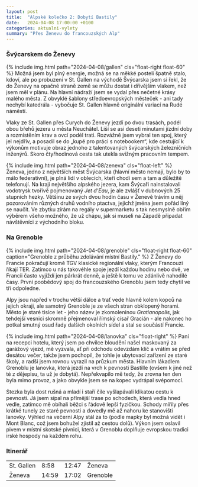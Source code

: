 ```yaml
---
layout: post
title:  "Alpské kolečko 2: Dobytí Bastily"
date:   2024-04-08 17:00:00 +0100
categories: aktualni-vylety
summary: "Přes Ženevu do francouzských Alp"
---
```

### Švýcarskem do Ženevy
{% include img.html path="2024-04-08/gallen" cls="float-right float-60" %}
Možná jsem byl plný energie, možná se na měkké posteli špatně stalo, kdoví, ale po probuzení v St. Gallen na východě Švýcarska jsem si řekl, že do Ženevy na opačné straně země se můžu dostat i dřívějším vlakem, než jsem měl v plánu. Na hlavní nádraží jsem se vydal přes nečetné krásy malého města. Z obvyklé šablony středoevropských městeček - ani tady nechybí katedrála - vybočuje St. Gallen hlavně originální variací na Rudé náměstí.

Vlaky ze St. Gallen přes Curych do Ženevy jezdí po dvou trasách, podél obou břehů jezera u města Neuchâtel. Liší se asi deseti minutami jízdní doby a rozmístěním krav a ovcí podél trati. Rozvážně jsem vybral ten spoj, který jel nejdřív, a posadil se do „kupé pro práci s notebookem“, kde cestující k výkonům motivuje obraz jednoho z talentovaných švýcarských železničních inženýrů. Skoro čtyřhodinová cesta tak utekla svižným pracovním tempem.

{% include img.html path="2024-04-08/zeneva" cls="float-left" %}
Ženeva, jedno z největších měst Švýcarska (hlavní město nemají, bylo by to málo federativní), je plná lidí v oblecích, kteří chodí sem a tam a důležitě telefonují. Na kraji největšího alpského jezera, kam Švýcaři nainstalovali vodotrysk tvořivě pojmenovaný _Jet d'Eau_, je ale zvlášť v dubnových 25 stupních hezky. Většinu ze svých dvou hodin času v Ženevě trávím u něj pozorováním různých druhů vodního ptactva, jejichž jména jsem pořád líný se naučit. Ve zbytku zírám na regály v supermarketu s tak nesmyslně obřím výběrem všeho možného, že už chápu, jak si museli na Západě připadat návštěvníci z východního bloku.

### Na Grenoble
{% include img.html path="2024-04-08/grenoble" cls="float-right float-60" caption="Grenoble z průběhu zdolávání místní Bastily." %}
Z Ženevy do Francie pokračují kromě TGV klasické regionální vlaky, kterým Francouzi říkají TER. Zatímco u nás takovéhle spoje jezdí každou hodinu nebo dvě, ve Francii často vyjíždí jen párkrát denně, a ještě k tomu ve zdánlivě nahodilé časy. První poobědový spoj do francouzského Grenoblu jsem tedy chytil ve tři odpoledne. 

Alpy jsou napřed v trochu větší dálce a trať vede hlavně kolem kopců na jejich okraji, ale samotný Grenoble je ze všech stran obklopený horami. Město je staré tisíce let - jeho název je zkomoleninou _Gratianopolis_, jak tehdejší vesnici skromně přejmenoval římský císař Gracián - ale nakonec ho potkal smutný osud řady dalších okolních sídel a stal se součástí Francie.

{% include img.html path="2024-04-08/lanovka" cls="float-right" %}
Paní na recepci hotelu, který jsem po chvilce bloudění našel maskovaný za garážový vjezd, mě vyzvala, ať při odchodu odevzdám klíč a vrátím se před desátou večer, takže jsem pochopil, že tohle je ubytovací zařízení ze staré školy, a radši jsem rovnou vyrazil na průzkum města. Hlavním lákadlem Grenoblu je lanovka, která jezdí na vrch k pevnosti Bastille (ovšem k jiné než té z dějepisu, ta už je dobytá). Nepřekvapilo mě tedy, že zrovna ten den byla mimo provoz, a jako obvykle jsem se na kopec vydrápal svépomocí.

Stezka byla dost rušná a mladí i staří čile vyšlapávali klikatou cestu k pevnosti. Já jsem sípal na přímější trase po schodech, která vedla hned vedle, zatímco mě obíhali běžci s řádově lepší fyzičkou. Schody mířily přes krátké tunely ze staré pevnosti a dovedly mě až nahoru ke stanovišti lanovky. Výhled na večerní Alpy stál za to (podle mapky byl možná vidět i Mont Blanc, což jsem bohužel zjistil až cestou dolů). Výkon jsem oslavil pivem v místní skotské pivnici, která v Grenoblu doplňuje evropskou tradici irské hospody na každém rohu.

### Itinerář
<table class="daily">
  <tbody>
    <tr>
      <td>St. Gallen</td>
      <td>8:58</td>
      <td>12:47</td>
      <td>Ženeva</td>
    </tr>
    <tr>
      <td>Ženeva</td>
      <td>14:59</td>
      <td>17:02</td>
      <td>Grenoble</td>
    </tr>
   </tbody>
</table>
